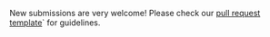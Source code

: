 New submissions are very welcome! Please check our [pull request template](.github/PULL_REQUEST_TEMPLATE/pull_request_template.md)` for guidelines.

